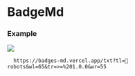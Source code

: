 # BadgeMd

### Example

<img src="https://badges-md.vercel.app/txt?tl=🤖robots&wl=65&tr=>=%201.0.0&wr=55" />

``` url
  https://badges-md.vercel.app/txt?tl=🤖robots&wl=65&tr=>=%201.0.0&wr=55
```
